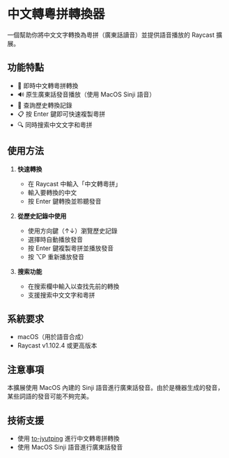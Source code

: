 # 中文轉粵拼轉換器

一個幫助你將中文文字轉換為粵拼（廣東話讀音）並提供語音播放的 Raycast 擴展。

## 功能特點

- 🔄 即時中文轉粵拼轉換
- 🔊 原生廣東話發音播放（使用 MacOS Sinji 語音）
- 📝 查詢歷史轉換記錄
- 📋 按 Enter 鍵即可快速複製粵拼
- 🔍 同時搜索中文文字和粵拼

## 使用方法

1. **快速轉換**
   - 在 Raycast 中輸入「中文轉粵拼」
   - 輸入要轉換的中文
   - 按 Enter 鍵轉換並聆聽發音

2. **從歷史記錄中使用**
   - 使用方向鍵（↑↓）瀏覽歷史記錄
   - 選擇時自動播放發音
   - 按 Enter 鍵複製粵拼並播放發音
   - 按 ⌥P 重新播放發音

3. **搜索功能**
   - 在搜索欄中輸入以查找先前的轉換
   - 支援搜索中文文字和粵拼

## 系統要求

- macOS（用於語音合成）
- Raycast v1.102.4 或更高版本

## 注意事項

本擴展使用 MacOS 內建的 Sinji 語音進行廣東話發音。由於是機器生成的發音，某些詞語的發音可能不夠完美。

## 技術支援

- 使用 [to-jyutping](https://www.npmjs.com/package/to-jyutping) 進行中文轉粵拼轉換
- 使用 MacOS Sinji 語音進行廣東話發音